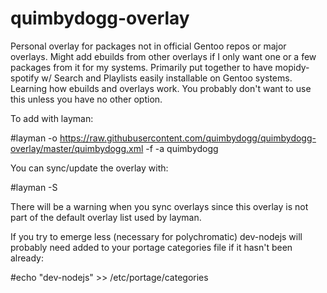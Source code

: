 # quimbydogg-overlay
Personal overlay for packages not in official Gentoo repos or major overlays.  Might add ebuilds from other overlays if I only want one or a few packages from it for my systems.  Primarily put together to have mopidy-spotify w/ Search and Playlists easily installable on Gentoo systems.  Learning how ebuilds and overlays work.  You probably don't want to use this unless you have no other option.

To add with layman:

#layman -o https://raw.githubusercontent.com/quimbydogg/quimbydogg-overlay/master/quimbydogg.xml -f -a quimbydogg

You can sync/update the overlay with:

#layman -S

There will be a warning when you sync overlays since this overlay is not part of the default overlay list used by layman.

If you try to emerge less (necessary for polychromatic) dev-nodejs will probably need added to your portage categories file if it hasn't been already:

#echo "dev-nodejs" >> /etc/portage/categories
